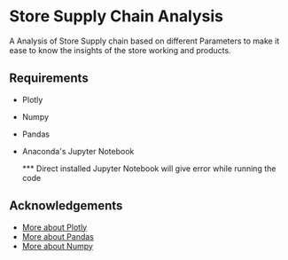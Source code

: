 
# Store Supply Chain Analysis 

A Analysis of Store Supply chain based on different Parameters to make it ease to know the insights of the store working and products.

## Requirements 
 * Plotly
 * Numpy
 * Pandas
 * Anaconda's Jupyter Notebook 
    
    *** Direct installed Jupyter Notebook will give error while running the code


## Acknowledgements

 - [More about Plotly](https://plotly.com/)
 - [More about Pandas](https://pandas.pydata.org/docs/)
 - [More about Numpy](https://numpy.org/doc/)

